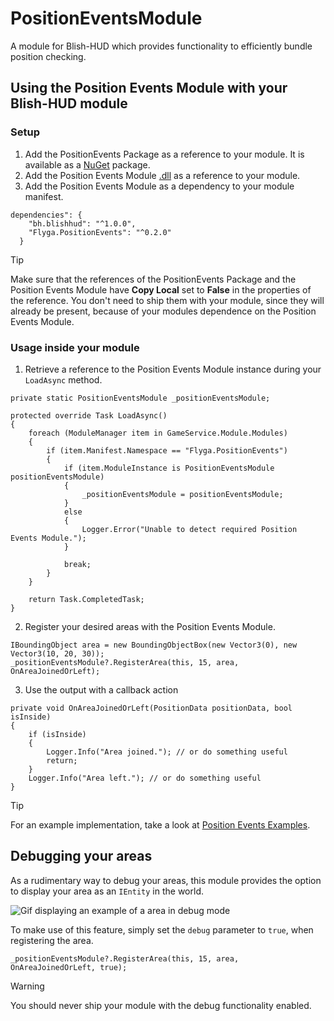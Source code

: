 # PositionEventsModule
A module for Blish-HUD which provides functionality to efficiently bundle position checking.

## Using the Position Events Module with your Blish-HUD module
### Setup
1. Add the PositionEvents Package as a reference to your module. It is available as a [NuGet](https://www.nuget.org/packages/PositionEvents) package.
2. Add the Position Events Module [.dll](https://github.com/Flyga-M/PositionEventsModule/releases/) as a reference to your module.
3. Add the Position Events Module as a dependency to your module manifest.
```
dependencies": {
    "bh.blishhud": "^1.0.0",
	"Flyga.PositionEvents": "^0.2.0"
  }
```
> [!TIP]
> Make sure that the references of the PositionEvents Package and the Position Events Module have **Copy Local** set
> to **False** in the properties of the reference. You don't need to ship them with your module, since they will
> already be present, because of your modules dependence on the Position Events Module.

### Usage inside your module
1. Retrieve a reference to the Position Events Module instance during your `LoadAsync` method.
```
private static PositionEventsModule _positionEventsModule;

protected override Task LoadAsync()
{
    foreach (ModuleManager item in GameService.Module.Modules)
    {
        if (item.Manifest.Namespace == "Flyga.PositionEvents")
        {
            if (item.ModuleInstance is PositionEventsModule positionEventsModule)
            {
                _positionEventsModule = positionEventsModule;
            }
            else
            {
                Logger.Error("Unable to detect required Position Events Module.");
            }
                    
            break;
        }
    }

    return Task.CompletedTask;
}
```

2. Register your desired areas with the Position Events Module.
```
IBoundingObject area = new BoundingObjectBox(new Vector3(0), new Vector3(10, 20, 30));
_positionEventsModule?.RegisterArea(this, 15, area, OnAreaJoinedOrLeft);
```

3. Use the output with a callback action
```
private void OnAreaJoinedOrLeft(PositionData positionData, bool isInside)
{
    if (isInside)
    {
        Logger.Info("Area joined."); // or do something useful
        return;
    }
    Logger.Info("Area left."); // or do something useful
}
```

> [!TIP]
> For an example implementation, take a look at [Position Events Examples](https://github.com/Flyga-M/PositionEventsExample).

## Debugging your areas
As a rudimentary way to debug your areas, this module provides the option to display your area
 as an `IEntity` in the world.

![Gif displaying an example of a area in debug mode](https://github.com/Flyga-M/PositionEventsExample/blob/master/Resources/debug.gif)

 To make use of this feature, simply set the `debug` parameter to `true`, when registering the area.
 ```
 _positionEventsModule?.RegisterArea(this, 15, area, OnAreaJoinedOrLeft, true);
 ```
 > [!WARNING]
 > You should never ship your module with the debug functionality enabled.